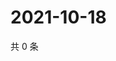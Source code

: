 # 2021-10-18

共 0 条

<!-- BEGIN WEIBO -->
<!-- 最后更新时间 Mon Oct 18 2021 07:08:26 GMT+0800 (China Standard Time) -->

<!-- END WEIBO -->
